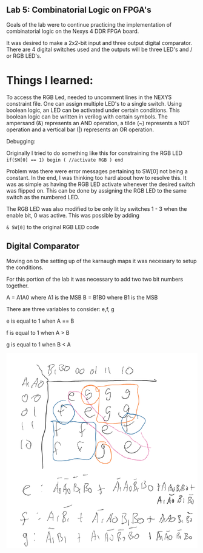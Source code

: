 ## Lab 5: Combinatorial Logic on FPGA's 

Goals of the lab were to continue practicing the implementation of combinatorial logic on the Nexys 4 DDR FPGA board. 

It was desired to make a 2x2-bit input and three output digital comparator. There are 4 digital switches used and the outputs will be three LED's and / or RGB LED's. 

# Things I learned: 

To access the RGB Led, needed to uncomment lines in the NEXYS constraint file. One can assign multiple LED's to a single switch. Using boolean logic, an LED can be activated under certain conditions. This boolean logic can be written in verilog with certain symbols. The ampersand (&) represents an AND operation, a tilde (~) represents a NOT operation and a vertical bar (|) represents an OR operation. 

Debugging: 

Originally I tried to do something like this for constraining the RGB LED
`
if(SW[0] == 1) begin
(
//activate RGB
)
end
`

Problem was there were error messages pertaining to SW[0] not being a constant. In the end, I was thinking too hard about how to resolve this. It was as simple as having the RGB LED activate whenever the desired switch was flipped on. This can be done by assigning the RGB LED to the same switch as the numbered LED. 

The RGB LED was also modified to be only lit by switches 1 - 3 when the enable bit, 0 was active. This was possible by adding 

`& SW[0]` to the original RGB LED code 


## Digital Comparator 
Moving on to the setting up of the karnaugh maps it was necessary to setup the conditions. 

For this portion of the lab it was necessary to add two two bit numbers together. 

A = A1A0 where A1 is the MSB
B = B1B0 where B1 is the MSB

There are three variables to consider: e,f, g

e is equal to 1 when A == B

f is equal to 1 when A > B

g is equal to 1 when B < A 

![KarnuaghMap](KarnaughMap.PNG)

